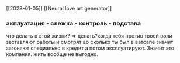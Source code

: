 [[2023-01-05]]
[[Neural love art generator]]
###  экплуатация - слежка - контроль - подстава
что делать в этой жизни?
⇒ делать?когда тебя против твоей воли заставляют работы
и смотрят во сколько ты был в ватсапе значит загоняют специально в кредит
а потом эксплуатируют. Значит это компания.
жить вообще не выгодно.
